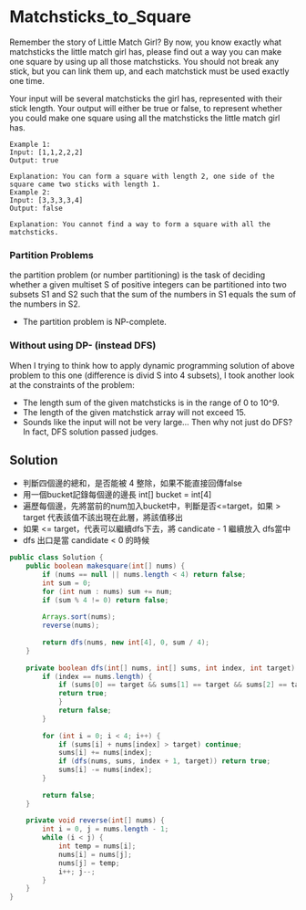 # Matchsticks_to_Square

Remember the story of Little Match Girl? By now, you know exactly what matchsticks the little match girl has, please find out a way you can make one square by using up all those matchsticks. You should not break any stick, but you can link them up, and each matchstick must be used exactly one time.

Your input will be several matchsticks the girl has, represented with their stick length. Your output will either be true or false, to represent whether you could make one square using all the matchsticks the little match girl has.


```
Example 1:
Input: [1,1,2,2,2]
Output: true

Explanation: You can form a square with length 2, one side of the square came two sticks with length 1.
Example 2:
Input: [3,3,3,3,4]
Output: false

Explanation: You cannot find a way to form a square with all the matchsticks.
```

### Partition Problems
the partition problem (or number partitioning) is the task of deciding whether a given multiset S of positive integers can be partitioned into two subsets S1 and S2 such that the sum of the numbers in S1 equals the sum of the numbers in S2. 
- The partition problem is NP-complete.

### Without using DP- (instead DFS)
When I trying to think how to apply dynamic programming solution of above problem to this one (difference is divid S into 4 subsets), I took another look at the constraints of the problem:

- The length sum of the given matchsticks is in the range of 0 to 10^9.
- The length of the given matchstick array will not exceed 15.
- Sounds like the input will not be very large… Then why not just do DFS? In fact, DFS solution passed judges.

## Solution
- 判斷四個邊的總和，是否能被 4 整除，如果不能直接回傳false
- 用一個bucket記錄每個邊的邊長 int[] bucket = int[4]
- 遍歷每個邊，先將當前的num加入bucket中，判斷是否<=target，如果 > target 代表該值不該出現在此層，將該值移出
- 如果 <= target，代表可以繼續dfs下去，將 candicate - 1 繼續放入 dfs當中
- dfs 出口是當 candidate < 0 的時候


```java
public class Solution {
    public boolean makesquare(int[] nums) {
    	if (nums == null || nums.length < 4) return false;
        int sum = 0;
        for (int num : nums) sum += num;
        if (sum % 4 != 0) return false;
        
        Arrays.sort(nums);
        reverse(nums);
        
    	return dfs(nums, new int[4], 0, sum / 4);
    }
    
    private boolean dfs(int[] nums, int[] sums, int index, int target) {
    	if (index == nums.length) {
    	    if (sums[0] == target && sums[1] == target && sums[2] == target) {
    		return true;
    	    }
    	    return false;
    	}
    	
    	for (int i = 0; i < 4; i++) {
    	    if (sums[i] + nums[index] > target) continue;
    	    sums[i] += nums[index];
            if (dfs(nums, sums, index + 1, target)) return true;
    	    sums[i] -= nums[index];
    	}
    	
    	return false;
    }
    
    private void reverse(int[] nums) {
        int i = 0, j = nums.length - 1;
        while (i < j) {
            int temp = nums[i];
            nums[i] = nums[j];
            nums[j] = temp;
            i++; j--;
        }
    }
}
```
